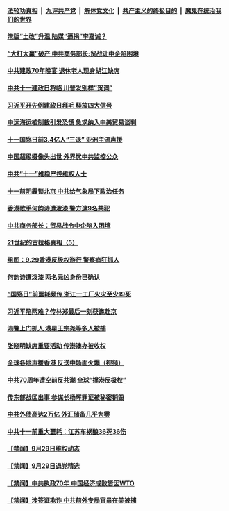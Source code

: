 ####  [法轮功真相](../../../../basic/blob/master/README.md?t=09302013) &nbsp;|&nbsp; [九评共产党](../../../../9ping.md/blob/master/README.md?t=09302013) &nbsp;|&nbsp; [解体党文化](../../../../jtdwh.md/blob/master/README.md?t=09302013)  &nbsp;|&nbsp; [共产主义的终极目的](../../../../gczydzjmd.md/blob/master/README.md?t=09302013) &nbsp;|&nbsp; [魔鬼在统治我们的世界](../../../../mgztzwmdsj.md/blob/master/README.md?t=09302013) 

#### [港版“土改”升温 陆媒“逼捐”李嘉诚？](../pages/prog204/a102676067.md?t=09302013) 

#### [“大打大赢”破产 中共商务部长:贸战让中企陷困境](../pages/prog204/a102676057.md?t=09302013) 

#### [中共建政70年晚宴 退休老人现身胡江缺席](../pages/prog204/a102676038.md?t=09302013) 

#### [中共十一建政日将临 川普发别样“贺词”](../pages/prog204/a102675962.md?t=09302013) 

#### [习近平开先例建政日拜毛 释放四大信号](../pages/prog204/a102675985.md?t=09302013) 

#### [中远海运被制裁引发恐慌 急求纳入中美贸易谈判](../pages/prog204/a102675948.md?t=09302013) 

#### [十一国殇日前3.4亿人“三退” 亚洲主流声援](../pages/prog204/a102675969.md?t=09302013) 

#### [中国超级摄像头出世 外界忧中共监控公众](../pages/prog204/a102675922.md?t=09302013) 

#### [中共“十一”维稳严控维权人士](../pages/prog204/a102675800.md?t=09302013) 

#### [十一前阴霾锁北京 中共给气象局下政治任务](../pages/prog204/a102675761.md?t=09302013) 


#### [香港歌手何韵诗遭泼漆 警方逮9名共犯](../pages/prog204/a102675732.md?t=09302013) 

#### [中共商务部长：贸易战令中企陷入困境](../pages/prog204/a102675735.md?t=09302013) 

#### [21世纪的古拉格真相（5）](../pages/prog204/a102675606.md?t=09302013) 

#### [组图：9.29香港反极权游行 警察疯狂抓人](../pages/prog204/a102675640.md?t=09302013) 

#### [何韵诗遭泼漆 两名元凶身份已确认](../pages/prog204/a102675635.md?t=09302013) 

#### [“国殇日”前噩耗频传 浙江一工厂火灾至少19死](../pages/prog204/a102675607.md?t=09302013) 

#### [习近平陷两难？传林郑最后一刻获邀赴京](../pages/prog204/a102675595.md?t=09302013) 

#### [港警上门抓人 港星王宗尧等多人被捕](../pages/prog204/a102675573.md?t=09302013) 

#### [张晓明缺席重要活动 传港澳办被收权](../pages/prog204/a102675506.md?t=09302013) 

#### [全球各地声援香港 反送中场面火爆（视频）](../pages/prog204/a102675472.md?t=09302013) 

#### [中共70周年遭空前反共潮 全球“撑港反极权”](../pages/prog204/a102675449.md?t=09302013) 

#### [传东部战区出事 参谋长杨晖罪证被秘密销毁](../pages/prog204/a102675434.md?t=09302013) 

#### [中共外债高达2万亿 外汇储备几乎为零](../pages/prog204/a102675420.md?t=09302013) 

#### [中共十一前重大噩耗：江苏车祸酿36死36伤](../pages/prog204/a102675414.md?t=09302013) 


#### [【禁闻】9月29日维权动态](../pages/prog204/a102675394.md?t=09302013) 

#### [【禁闻】9月29日退党精选](../pages/prog204/a102675369.md?t=09302013) 

#### [【禁闻】中共执政70年 中国经济成败皆因WTO](../pages/prog204/a102675342.md?t=09302013) 

#### [【禁闻】涉签证欺诈  中共前外专局官员在美被捕](../pages/prog204/a102675339.md?t=09302013) 

